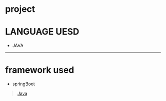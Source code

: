 # project
# LANGUAGE UESD
- JAVA
_ _ _
# framework used
- springBoot

> [Java](https://www.oracle.com/java/)
